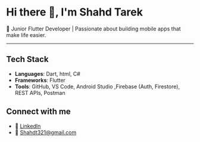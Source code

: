 # Hi there 👋, I'm Shahd Tarek  

🚀 Junior Flutter Developer | Passionate about building mobile apps that make life easier.  

---

##  Tech Stack
- **Languages**: Dart, html, C#
- **Frameworks**: Flutter
- **Tools**:  GitHub, VS Code, Android Studio ,Firebase (Auth, Firestore), REST APIs, Postman

##  Connect with me
- 💼 [LinkedIn](https://www.linkedin.com/in/shahd-tarek-f4)  
- 📧 Shahdt321@gmail.com
